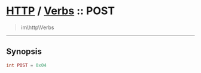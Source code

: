 # [HTTP](http.md) / [Verbs](http-Verbs.md) :: POST
 > im\http\Verbs
____

## Synopsis
```php
int POST = 0x04
```
